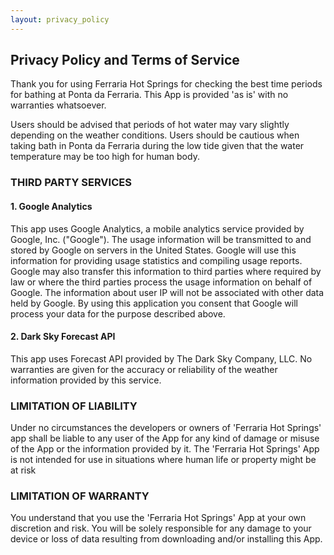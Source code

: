 ```yaml
---
layout: privacy_policy
---
```


## Privacy Policy and Terms of Service #

Thank you for using Ferraria Hot Springs for checking the best
time periods for bathing at Ponta da Ferraria.
This App is provided 'as is' with no warranties whatsoever.

Users should be advised that periods of hot water may vary slightly depending on the
weather conditions.
Users should be cautious when taking bath in Ponta da Ferraria during the low tide
given that the water temperature may be too high for human body.

### THIRD PARTY SERVICES

#### 1. Google Analytics
This app uses Google Analytics, a mobile analytics service provided by Google, Inc.
("Google"). The usage information will be transmitted to and stored by Google on servers
in the United States. Google will use this information for providing usage statistics and
compiling usage reports. Google may also transfer this information to third parties where
required by law or where the third parties process the usage information on behalf of
Google. The information about user IP will not be associated with other data held by
Google. By using this application you consent that Google will process your data for the
purpose described above.

#### 2. Dark Sky Forecast API
This app uses Forecast API provided by The Dark Sky Company, LLC. No warranties are given
for the accuracy or reliability of the weather information provided by this service.

### LIMITATION OF LIABILITY
Under no circumstances the developers or owners of 'Ferraria Hot Springs' app shall be
liable to any user of the App for any kind of damage or misuse of the App or the
information provided by it. The 'Ferraria Hot Springs' App is not intended for use in
situations where human life or property might be at risk

### LIMITATION OF WARRANTY
You understand that you use the 'Ferraria Hot Springs' App at your own discretion and
risk. You will be solely responsible for any damage to your device or loss of data
resulting from downloading and/or installing this App.
